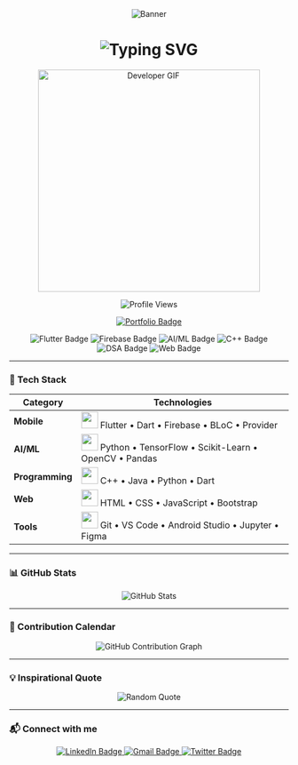 <!-- Animated Banner -->
<div align="center">
  <img src="https://capsule-render.vercel.app/api?type=waving&color=22D3EE&height=200&section=header&text=Yash%20Tiwari%20-%20Developer&fontSize=45&fontColor=ffffff&animation=fadeIn" alt="Banner" />
</div>

<!-- Typing Animation -->
<h1 align="center">
  <img src="https://readme-typing-svg.herokuapp.com?font=Fira+Code&weight=700&size=28&pause=1000&color=22D3EE&center=true&vCenter=true&width=700&height=60&lines=Hi+👋%2C+I'm+Yash+Tiwari;Flutter+%7C+AI%2FML+%7C+Full+Stack+Developer;Code.+Build.+Innovate." alt="Typing SVG" />
</h1>

<!-- Developer GIF -->
<p align="center">
  <img src="https://media.giphy.com/media/qgQUggAC3Pfv687qPC/giphy.gif" width="400" alt="Developer GIF" />
</p>

<!-- Profile Views -->
<p align="center">
  <img src="https://komarev.com/ghpvc/?username=yashtiwaridev&color=blueviolet&style=flat-square" alt="Profile Views" />
</p>

<!-- Portfolio Badge -->
<p align="center">
  <a href="https://yourportfolio.link">
    <img src="https://img.shields.io/badge/🚀_My_Portfolio-FF4088?style=for-the-badge" alt="Portfolio Badge" />
  </a>
</p>

<!-- Skill Badges -->
<div align="center">

  <img src="https://img.shields.io/badge/Flutter-02569B?style=for-the-badge&logo=flutter&logoColor=white&labelColor=121212" alt="Flutter Badge" />
  <img src="https://img.shields.io/badge/Firebase-FFCA28?style=for-the-badge&logo=firebase&logoColor=black&labelColor=121212" alt="Firebase Badge" />
  <img src="https://img.shields.io/badge/AI%2FML-FF6F00?style=for-the-badge&logo=tensorflow&logoColor=white&labelColor=121212" alt="AI/ML Badge" />
  <img src="https://img.shields.io/badge/C++-00599C?style=for-the-badge&logo=cplusplus&logoColor=white&labelColor=121212" alt="C++ Badge" />
  <img src="https://img.shields.io/badge/Data_Structures-4A154B?style=for-the-badge&logo=thealgorithms&logoColor=white&labelColor=121212" alt="DSA Badge" />
  <img src="https://img.shields.io/badge/Web_Dev-1572B6?style=for-the-badge&logo=html5&logoColor=white&labelColor=121212" alt="Web Badge" />

</div>

---

### 🚀 Tech Stack
<div align="center">

| Category        | Technologies                                                                                              |
|-----------------|-----------------------------------------------------------------------------------------------------------|
| **Mobile**      | <img src="https://media.giphy.com/media/jnDKfrg6CFb1IuBXkE/giphy.gif" width="30"> Flutter • Dart • Firebase • BLoC • Provider |
| **AI/ML**       | <img src="https://media.giphy.com/media/coxQHKASG60HrHtvkt/giphy.gif" width="30"> Python • TensorFlow • Scikit-Learn • OpenCV • Pandas |
| **Programming** | <img src="https://media.giphy.com/media/ln7z2eWriiQAllfVcn/giphy.gif" width="30"> C++ • Java • Python • Dart |
| **Web**         | <img src="https://media.giphy.com/media/XAxylRMCdpbEWUAvr8/giphy.gif" width="30"> HTML • CSS • JavaScript • Bootstrap |
| **Tools**       | <img src="https://media.giphy.com/media/SS8CV2rQdlYNLtBCiF/giphy.gif" width="30"> Git • VS Code • Android Studio • Jupyter • Figma |

</div>

---

### 📊 GitHub Stats
<p align="center">
  <img src="https://github-readme-stats.vercel.app/api?username=yashtiwaridev&show_icons=true&theme=radical" alt="GitHub Stats" />
</p>

---

### 🌟 Contribution Calendar
<p align="center">
  <img src="https://github-contributions-api.deno.dev/yashtiwaridev.svg" alt="GitHub Contribution Graph" />
</p>

---

### 💡 Inspirational Quote
<p align="center">
  <img src="https://quotes-github-readme.vercel.app/api?type=horizontal&theme=tokyonight" alt="Random Quote" />
</p>

---

### 📬 Connect with me
<p align="center">
  <a href="https://linkedin.com/in/yashtiwaridev">
    <img src="https://img.shields.io/badge/LinkedIn-0A66C2?style=for-the-badge&logo=linkedin&logoColor=white" alt="LinkedIn Badge" />
  </a>
  <a href="mailto:your_email@example.com">
    <img src="https://img.shields.io/badge/Gmail-D14836?style=for-the-badge&logo=gmail&logoColor=white" alt="Gmail Badge" />
  </a>
  <a href="https://twitter.com/your_twitter">
    <img src="https://img.shields.io/badge/Twitter-1DA1F2?style=for-the-badge&logo=twitter&logoColor=white" alt="Twitter Badge" />
  </a>
</p>
